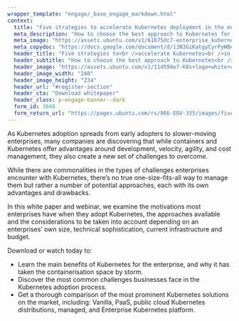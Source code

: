 ```yaml
---
wrapper_template: "engage/_base_engage_markdown.html"
context:
  title: "Five strategies to accelerate Kubernetes deployment in the enterprise"
  meta_description: "How to choose the best approach to Kubernetes for your business"
  meta_image: "https://assets.ubuntu.com/v1/61675dc7-enterprise_kubernetes.jpg"
  meta_copydoc: "https://docs.google.com/document/d/13N3GiKatgyCyrPyWBer3hTsJHoS7J0H51hVTJC8GAc4/edit"
  header_title: "Five strategies to<br />accelerate Kubernetes<br />in the enterprise"
  header_subtitle: "How to choose the best approach to Kubernetes<br />for your business"
  header_image: "https://assets.ubuntu.com/v1/11d594e7-K8s+logo+white+outline.svg"
  header_image_width: "240"
  header_image_height: "234"
  header_url: "#register-section"
  header_cta: "Download whitepaper"
  header_class: p-engage-banner--dark
  form_id: 3648
  form_return_url: "https://pages.ubuntu.com/rs/066-EOV-335/images/five-kubernetes-strategies-enterprise.pdf"
---
```


As Kubernetes adoption spreads from early adopters to slower-moving enterprises, many companies are discovering that while containers and Kubernetes offer advantages around development, velocity, agility, and cost management, they also create a new set of challenges to overcome.

While there are commonalities in the types of challenges enterprises encounter with Kubernetes, there’s no true one-size-fits-all way to manage them but rather a number of potential approaches, each with its own advantages and drawbacks.

In this white paper and webinar, we examine the motivations most enterprises have when they adopt Kubernetes, the approaches available and the considerations to be taken into account depending on an enterprises’ own size, technical sophistication, current infrastructure and budget.

Download or watch today to:

<ul class="p-list">
  <li class="p-list__item is-ticked">Learn the main benefits of Kubernetes for the enterprise, and why it has taken the containerisation space by storm.</li>
  <li class="p-list__item is-ticked">Discover the most common challenges businesses face in the Kubernetes adoption process.</li>
  <li class="p-list__item is-ticked">Get a thorough comparison of the most prominent Kubernetes solutions on the market, including: Vanilla, PaaS, public cloud Kubernetes distributions, managed, and Enterprise Kubernetes platform.</li>
</ul>
